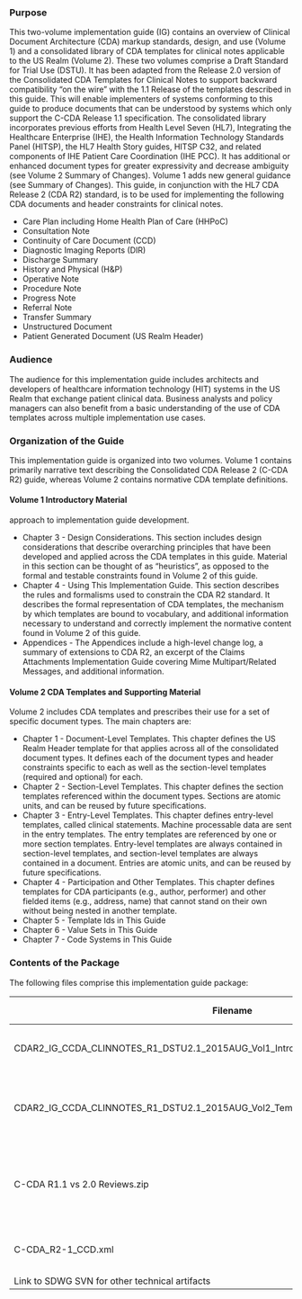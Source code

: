 ### Purpose

This two-volume implementation guide (IG) contains an overview of Clinical Document Architecture (CDA) markup standards, design, and use (Volume 1) and a consolidated library of CDA templates for clinical notes applicable to the US Realm (Volume 2). These two volumes comprise a Draft Standard for Trial Use (DSTU).
It has been adapted from the Release 2.0 version of the Consolidated CDA Templates for Clinical Notes to support backward compatibility “on the wire” with the 1.1 Release of the templates described in this guide. This will enable implementers of systems conforming to this guide to produce documents that can be understood by systems which only support the C-CDA Release 1.1 specification.
The consolidated library incorporates previous efforts from Health Level Seven (HL7), Integrating the Healthcare Enterprise (IHE), the Health Information Technology Standards Panel (HITSP), the HL7 Health Story guides, HITSP C32, and related components of IHE Patient Care Coordination (IHE PCC). It has additional or enhanced document types for greater expressivity and decrease ambiguity (see Volume 2 Summary of Changes). Volume 1 adds new general guidance (see Summary of Changes).
This guide, in conjunction with the HL7 CDA Release 2 (CDA R2) standard, is to be used for implementing the following CDA documents and header constraints for clinical notes.

* Care Plan including Home Health Plan of Care (HHPoC)
* Consultation Note
* Continuity of Care Document (CCD)
* Diagnostic Imaging Reports (DIR)
* Discharge Summary
* History and Physical (H&P)
* Operative Note
* Procedure Note
* Progress Note
* Referral Note
* Transfer Summary
* Unstructured Document
* Patient Generated Document (US Realm Header)

### Audience

The audience for this implementation guide includes architects and developers of healthcare information technology (HIT) systems in the US Realm that exchange patient clinical data. Business analysts and policy managers can also benefit from a basic understanding of the use of CDA templates across multiple implementation use cases.

### Organization of the Guide

This implementation guide is organized into two volumes. Volume 1 contains primarily narrative text describing the Consolidated CDA Release 2 (C-CDA R2) guide, whereas Volume 2 contains normative CDA template definitions.

#### Volume 1 Introductory Material

approach to implementation guide development.

* Chapter 3 - Design Considerations. This section includes design considerations that describe overarching principles that have been developed and applied across the CDA templates in this guide. Material in this section can be thought of as “heuristics”, as opposed to the formal and testable constraints found in Volume 2 of this guide.
* Chapter 4 - Using This Implementation Guide. This section describes the rules and formalisms used to constrain the CDA R2 standard. It describes the formal representation of CDA templates, the mechanism by which templates are bound to vocabulary, and additional information necessary to understand and correctly implement the normative content found in Volume 2 of this guide.
* Appendices - The Appendices include a high-level change log, a summary of extensions to CDA R2, an excerpt of the Claims Attachments Implementation Guide covering Mime Multipart/Related Messages, and additional information.

#### Volume 2 CDA Templates and Supporting Material

Volume 2 includes CDA templates and prescribes their use for a set of specific document types. The main chapters are:

* Chapter 1 - Document-Level Templates. This chapter defines the US Realm Header template for that applies across all of the consolidated document types. It defines each of the document types and header constraints specific to each as well as the section-level templates (required and optional) for each.
* Chapter 2 - Section-Level Templates. This chapter defines the section templates referenced within the document types. Sections are atomic units, and can be reused by future specifications.
* Chapter 3 - Entry-Level Templates. This chapter defines entry-level templates, called clinical statements. Machine processable data are sent in the entry templates. The entry templates are referenced by one or more section templates. Entry-level templates are always contained in section-level templates, and section-level templates are always contained in a document. Entries are atomic units, and can be reused by future specifications.
* Chapter 4 - Participation and Other Templates. This chapter defines templates for CDA participants (e.g., author, performer) and other fielded items (e.g., address, name) that cannot stand on their own without being nested in another template.
* Chapter 5 - Template Ids in This Guide
* Chapter 6 - Value Sets in This Guide
* Chapter 7 - Code Systems in This Guide

### Contents of the Package

The following files comprise this implementation guide package:

| Filename | Description | Standards Applicability |
| -------- | ----------- | ----------------------- |
| CDAR2_IG_CCDA_CLINNOTES_R1_DSTU2.1_2015AUG_Vol1_Introductory_Material.docx |Implementation Guide Introductory Material | Normative |
| CDAR2_IG_CCDA_CLINNOTES_R1_DSTU2.1_2015AUG_Vol2_Templates_and_Supporting_Material.docx | Implementation Guide Template Library and Supporting Material | Normative |
| C-CDA R1.1 vs 2.0 Reviews.zip | Detailed comparison of C-CDA R1.1 versus R2.0 and updates made for C-CDA R2.1 | Informative |
| C-CDA_R2-1_CCD.xml | Continuity of Care Document sample files | Informative |
| Link to SDWG SVN for other technical artifacts | | Informative |